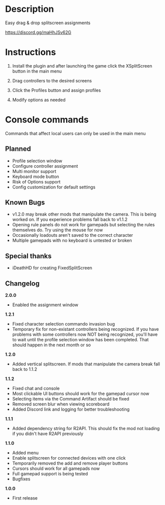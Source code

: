 # Description

Easy drag & drop splitscreen assignments

https://discord.gg/maHhJSv62G

# Instructions

1. Install the plugin and after launching the game click the XSplitScreen button in the main menu

2. Drag controllers to the desired screens

3. Click the Profiles button and assign profiles

4. Modify options as needed

# Console commands

Commands that affect local users can only be used in the main menu

## Planned

- Profile selection window
- Configure controller assignment
- Multi monitor support
- Keyboard mode button
- Risk of Options support
- Config customization for default settings

## Known Bugs

- v1.2.0 may break other mods that manipulate the camera. This is being worked on. If you experience problems fall back to v1.1.2
- Opening rule panels do not work for gamepads but selecting the rules themselves do. Try using the mouse for now
- Occasionally loadouts aren't saved to the correct character
- Multiple gamepads with no keyboard is untested or broken

## Special thanks

- iDeathHD for creating FixedSplitScreen

## Changelog

**2.0.0**

- Enabled the assignment window

**1.2.1**

- Fixed character selection commando invasion bug
- Temporary fix for non-existant controllers being recognized. If you have problems with some controllers now NOT being recognized, you'll have to wait until the profile selection window has been completed. That should happen in the next month or so

**1.2.0**

- Added vertical splitscreen. If mods that manipulate the camera break fall back to 1.1.2

**1.1.2**

- Fixed chat and console
- Most clickable UI buttons should work for the gamepad cursor now
- Selecting items via the Command Artifact should be fixed
- Removed screen blur when viewing scoreboard
- Added Discord link and logging for better troubleshooting

**1.1.1**

- Added dependency string for R2API. This should fix the mod not loading if you didn't have R2API previously

**1.1.0**

- Added menu
- Enable splitscreen for connected devices with one click
- Temporarily removed the add and remove player buttons
- Cursors should work for all gamepads now
- Full gamepad support is being tested
- Bugfixes

**1.0.0**

* First release
